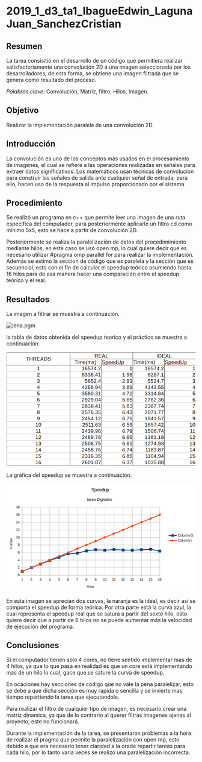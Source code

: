 # 2019_1_d3_ta1_IbagueEdwin_LagunaJuan_SanchezCristian



## Resumen

La tarea consisitió en el desarrollo de un código que permitiera realizar satisfactoriamente una convolución 2D a una imagen seleccionada por los desarrolladores, de esta forma, se obtiene una imagen filtrada que se genera como resultado del proceso. 

*Palabras clave:* Convolución, Matriz, filtro, Hilos, Imagen.

## Objetivo

Realizar la implementación paralela de una convolución 2D.

## Introducción

La convolución es uno de los conceptos más usados en el procesamiento de imagenes, el cual se refiere a las operaciones realizadas en señales para extraer datos significativos.  Los matemáticos usan técnicas de convolución para construir las señales de salida ante cualquier señal de entrada, para ello, hacen uso de la respuesta al impulso proporcionado por el sistema. 

## Procedimiento

Se realizó un programa en c++ que permite leer una imagen de una ruta especifica del computador, para posteriormente aplicarle un filtro cd como mínimo 5x5, esto se hace a partir de convolución 2D.

Posteriormente se realiza la paralelización de datos del procedimimiento mediante hilos, en este caso se usó open mp, lo cual quiere decir que es necesario utilizar #pragma omp parallel for para realizar la implementación. Además se estimó la seccion de código que es paralela y la sección que es secuencial, esto con el fin de calcular el speedup teórico asumiendo hasta 16 hilos para de esa manera hacer una comparación entre el speedup teórico y el real.



## Resultados

La imagen a filtrar se muestra a continuación. 


![lena.pgm](https://github.com/edwinibague/2019_1_d3_ta1_IbagueEdwin_LagunaJuan_SanchezCristian/blob/master/lena.pgm)


la tabla de datos obtenida del speedup teorico y el práctico se muestra a continuación. 

![tabla.png](https://github.com/edwinibague/2019_1_d3_ta1_IbagueEdwin_LagunaJuan_SanchezCristian/blob/master/tabla.png)


La gráfica del speedup se muestra a continuación. 

![speedup.png](https://github.com/edwinibague/2019_1_d3_ta1_IbagueEdwin_LagunaJuan_SanchezCristian/blob/master/speedup.png)


En esta imagen se aprecian dos curvas, la naranja es la ideal, es decir así se comporta el speedup de forma teórica. Por otra parte está la curva azul, la cual representa el speedup real que se satura a partir del sexto hilo, esto quiere decir que a partir de 6 hilos no se puede aumentar más la velocidad de ejecución del programa. 



## Conclusiones

Si el computador tienen solo 4 cores, no tiene sentido implementar mas de 4 hilos, ya que lo que pasa en realidad es que un core está implementando mas de un hilo lo cual, gace que se sature la curva de speedup.


En ocaciones hay secciones de código que no vale la pena paralelizar, esto se debe a que dicha sección es muy rapida o sencilla y se invierte mas tiempo repartiendo la tarea que ejecutandola. 

Para realizar el filtro de cualquier tipo de imagen, es necesario crear una matriz dinamica, ya que de lo contrario al querer filtras imagenes ajenas al proyecto, este no funcionará. 

Durante la implementación de la tarea, se presentaron problemas a la hora de realizar el pragma que permite la paralelización con open mp, esto debido a que era necesario tener claridad a la orade repartir tareas para cada hilo, por lo tanto varia veces se realizó una paralelización incorrecta. 



